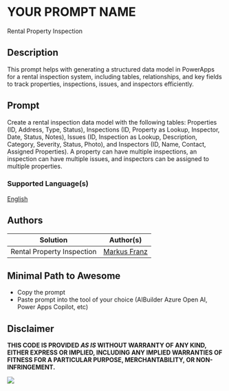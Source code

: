 # YOUR PROMPT NAME 

Rental Property Inspection

## Description

This prompt helps with generating a structured data model in PowerApps for a rental inspection system, including tables, relationships, and key fields to track properties, inspections, issues, and inspectors efficiently.

## Prompt

Create a rental inspection data model with the following tables: Properties (ID, Address, Type, Status), Inspections (ID, Property as Lookup, Inspector, Date, Status, Notes), Issues (ID, Inspection as Lookup, Description, Category, Severity, Status, Photo), and Inspectors (ID, Name, Contact, Assigned Properties). A property can have multiple inspections, an inspection can have multiple issues, and inspectors can be assigned to multiple properties.

### Supported Language(s)

[English](./en-us/prompt.md)

## Authors

Solution|Author(s)
--------|---------
Rental Property Inspection | [Markus Franz](https://www.github.com/mmbr1606) 

## Minimal Path to Awesome

* Copy the prompt
* Paste prompt into the tool of your choice (AIBuilder Azure Open AI, Power Apps Copilot, etc)

## Disclaimer

**THIS CODE IS PROVIDED *AS IS* WITHOUT WARRANTY OF ANY KIND, EITHER EXPRESS OR IMPLIED, INCLUDING ANY IMPLIED WARRANTIES OF FITNESS FOR A PARTICULAR PURPOSE, MERCHANTABILITY, OR NON-INFRINGEMENT.**

<img src="https://m365-visitor-stats.azurewebsites.net/powerplatform-prompts/samples/ai-builder/sample" aria-hidden="true" />
